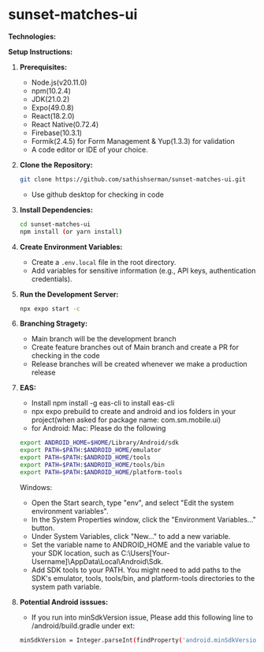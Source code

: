 # sunset-matches-ui

**Technologies:**

**Setup Instructions:**

1. **Prerequisites:**
    - Node.js(v20.11.0)
    - npm(10.2.4)
    - JDK(21.0.2)
    - Expo(49.0.8)
    - React(18.2.0)
    - React Native(0.72.4)
    - Firebase(10.3.1)
    - Formik(2.4.5) for Form Management & Yup(1.3.3) for validation
    - A code editor or IDE of your choice.
2. **Clone the Repository:**
    ```bash
    git clone https://github.com/sathishserman/sunset-matches-ui.git
    ```
    - Use github desktop for checking in code 

3. **Install Dependencies:**
    ```bash
    cd sunset-matches-ui
    npm install (or yarn install)
    ```
4. **Create Environment Variables:**
    - Create a `.env.local` file in the root directory.
    - Add variables for sensitive information (e.g., API keys, authentication credentials).
5. **Run the Development Server:**
    ```bash
    npx expo start -c
    ```
6. **Branching Stragety:**
    - Main branch will be the development branch
    - Create feature branches out of Main branch and create a PR for checking in the code
    - Release branches will be created whenever we make a production release
7. **EAS:**
    - Install npm install -g eas-cli to install eas-cli
    - npx expo prebuild to create and android and ios folders in your project(when asked for package name: com.sm.mobile.ui)
    - for Android: 
    Mac: Please do the following
    ```bash
    export ANDROID_HOME=$HOME/Library/Android/sdk
    export PATH=$PATH:$ANDROID_HOME/emulator
    export PATH=$PATH:$ANDROID_HOME/tools
    export PATH=$PATH:$ANDROID_HOME/tools/bin
    export PATH=$PATH:$ANDROID_HOME/platform-tools
    ```
    Windows:
    - Open the Start search, type "env", and select "Edit the system environment variables".
    - In the System Properties window, click the "Environment Variables..." button.
    - Under System Variables, click "New..." to add a new variable.
    - Set the variable name to ANDROID_HOME and the variable value to your SDK location, such as C:\Users\[Your-Username]\AppData\Local\Android\Sdk.
    - Add SDK tools to your PATH. You might need to add paths to the SDK's emulator, tools, tools/bin, and platform-tools directories to the system path variable.

8. **Potential Android isssues:**
    - If you run into minSdkVersion issue, Please add this following line to /android/build.gradle under ext:
    ```bash
    minSdkVersion = Integer.parseInt(findProperty('android.minSdkVersion') ?: '34')
    ```

